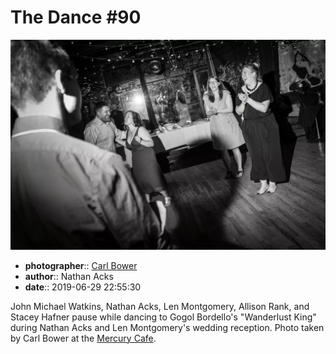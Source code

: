 # The Dance \#90

![John Michael Watkins, Nathan Acks, Len Montgomery, Allison Rank, and Stacey Hafner pause while dancing](assets/2019-06-29-set-4-the-dance-90.webp)

* **photographer**:: [Carl Bower](https://carlbowerphotos.com)  
* **author**:: Nathan Acks  
* **date**:: 2019-06-29 22:55:30

John Michael Watkins, Nathan Acks, Len Montgomery, Allison Rank, and Stacey Hafner pause while dancing to Gogol Bordello's "Wanderlust King" during Nathan Acks and Len Montgomery's wedding reception. Photo taken by Carl Bower at the [Mercury Cafe](http://mercurycafe.com).
